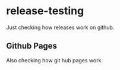 # release-testing

Just checking how releases work on github.

## Github Pages

Also checking how git hub pages work.
